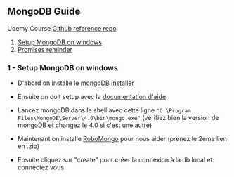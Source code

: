## MongoDB Guide

Udemy Course
[Github reference repo](https://github.com/StephenGrider/MongoCasts)

1. [Setup MongoDB on windows](#windows-setup)
2. [Promises reminder](https://github.com/jerostax/MongoDB_Guide/tree/master/promises)

### 1 - Setup MongoDB on windows <a name='windows-setup'></a>

- D'abord on installe le [mongoDB Installer](https://www.mongodb.com/download-center/community)
- Ensuite on doit setup avec la [documentation d'aide](https://www.mongodb.com/download-center/community)

- Lancez mongoDB dans le shell avec cette ligne `"C:\Program Files\MongoDB\Server\4.0\bin\mongo.exe"` (vérifiez bien la version de mongoDB et changez le 4.0 si c'est une autre)

- Maintenant on installe [RoboMongo](https://robomongo.org/download) pour nous aider (prenez le 2eme lien en .zip)

- Ensuite cliquez sur "create" pour créer la connexion à la db local et connectez vous
